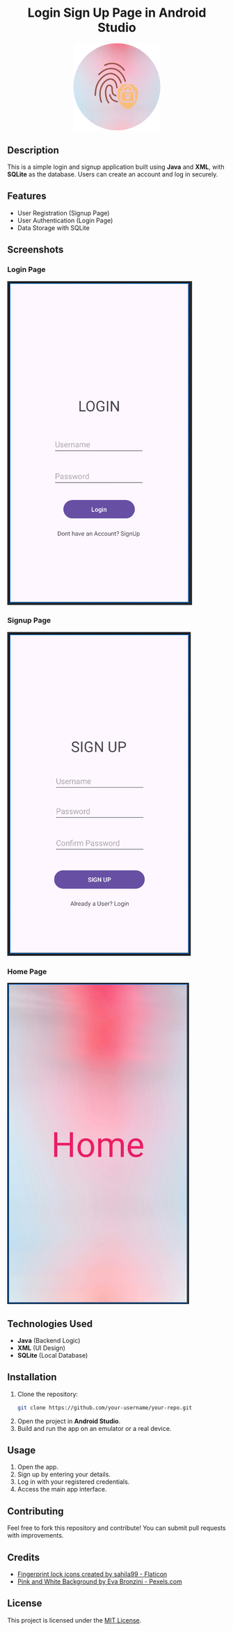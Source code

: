 
<h1 align="center">Login Sign Up Page in Android Studio</h1>

<p align="center">
<img src="Photos/logo.png" alt="App Logo" width="200">
</p>

## Description

This is a simple login and signup application built using **Java** and **XML**, with **SQLite** as the database. Users can create an account and log in securely.

## Features

- User Registration (Signup Page)
- User Authentication (Login Page)
- Data Storage with SQLite

## Screenshots

### Login Page
![Login Page](Photos/login.png)

### Signup Page
![Signup Page](Photos/signup.png)

### Home Page
![Home Page](Photos/Home.png)

## Technologies Used

- **Java** (Backend Logic)
- **XML** (UI Design)
- **SQLite** (Local Database)

## Installation

1. Clone the repository:
   ```sh
   git clone https://github.com/your-username/your-repo.git
   ```
2. Open the project in **Android Studio**.
3. Build and run the app on an emulator or a real device.

## Usage

1. Open the app.
2. Sign up by entering your details.
3. Log in with your registered credentials.
4. Access the main app interface.

## Contributing

Feel free to fork this repository and contribute! You can submit pull requests with improvements.

## Credits

- <a href="https://www.flaticon.com/free-icons/fingerprint-lock" title="fingerprint lock icons">Fingerprint lock icons created by sahila99 - Flaticon</a>
- <a href="https://www.pexels.com/photo/pink-and-white-background-7630061/" title="pink and white background">Pink and White Background by Eva Bronzini - Pexels.com</a>

## License

This project is licensed under the [MIT License](LICENSE).
